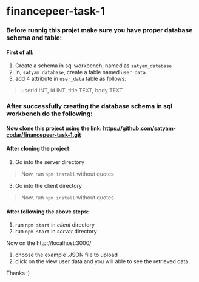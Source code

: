﻿# financepeer-task-1

### Before runnig this projet make sure you have proper database schema and table:

#### First of all:

1. Create a schema in sql workbench, named as `satyam_database`
2. In, `satyam_database`, create a table named `user_data`.
3. add 4 attribute in `user_data` table as follows:

> userId INT,
> id INT,
> title TEXT,
> body TEXT

### After successfully creating the database schema in sql workbench do the following:

#### Now clone this project using the link: https://github.com/satyam-codar/financepeer-task-1.git

#### After cloning the project:

1. Go into the server directory 
> Now, run `npm install` without quotes
3. Go into the client directory 
> Now, run `npm install` without quotes

#### After following the above steps:

1. run `npm start` in _*client*_ directory
2. run `npm start` in *_server_* directory

Now on the http://localhost:3000/

1. choose the example .JSON file to upload
2. click on the view user data and you will able to see the retrieved data.

Thanks :)
